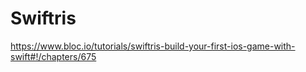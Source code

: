 Swiftris
========
https://www.bloc.io/tutorials/swiftris-build-your-first-ios-game-with-swift#!/chapters/675
